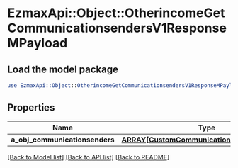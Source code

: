 # EzmaxApi::Object::OtherincomeGetCommunicationsendersV1ResponseMPayload

## Load the model package
```perl
use EzmaxApi::Object::OtherincomeGetCommunicationsendersV1ResponseMPayload;
```

## Properties
Name | Type | Description | Notes
------------ | ------------- | ------------- | -------------
**a_obj_communicationsenders** | [**ARRAY[CustomCommunicationsenderResponse]**](CustomCommunicationsenderResponse.md) |  | 

[[Back to Model list]](../README.md#documentation-for-models) [[Back to API list]](../README.md#documentation-for-api-endpoints) [[Back to README]](../README.md)


